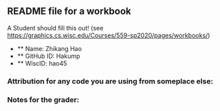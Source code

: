 ## README file for a workbook

A Student should fill this out! (see https://graphics.cs.wisc.edu/Courses/559-sp2020/pages/workbooks/)

- ** Name: Zhikang Hao 
- ** GitHub ID: Hakump
- ** WiscID: hao45

### Attribution for any code you are using from someplace else:

### Notes for the grader: 
